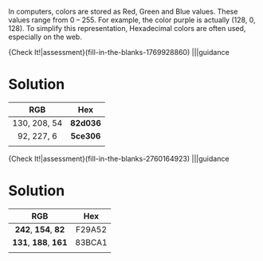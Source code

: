 In computers, colors are stored as Red, Green and Blue values.  These values range from 0 – 255.  For example, the color purple is actually (128, 0, 128).  To simplify this representation, Hexadecimal colors are often used, especially on the web.

{Check It!|assessment}(fill-in-the-blanks-1769928860)
|||guidance
# Solution
| RGB |  Hex |
| :---: |  :---: |
| 130, 208, 54 |  **82d036** |
| 92, 227, 6 |  **5ce306** |
|||

{Check It!|assessment}(fill-in-the-blanks-2760164923)
|||guidance
# Solution
| RGB |  Hex |
| :---: |  :---: |
| **242**, **154**, **82** |  F29A52 |
| **131**, **188**, **161** |  83BCA1 |
|||


